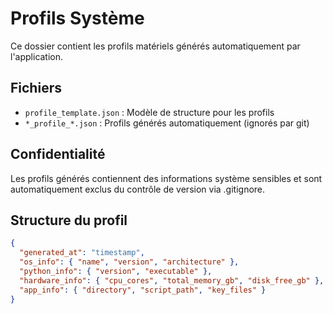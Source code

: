 # Profils Système

Ce dossier contient les profils matériels générés automatiquement par l'application.

## Fichiers

- `profile_template.json` : Modèle de structure pour les profils
- `*_profile_*.json` : Profils générés automatiquement (ignorés par git)

## Confidentialité

Les profils générés contiennent des informations système sensibles et sont 
automatiquement exclus du contrôle de version via .gitignore.

## Structure du profil

```json
{
  "generated_at": "timestamp",
  "os_info": { "name", "version", "architecture" },
  "python_info": { "version", "executable" },
  "hardware_info": { "cpu_cores", "total_memory_gb", "disk_free_gb" },
  "app_info": { "directory", "script_path", "key_files" }
}
```
